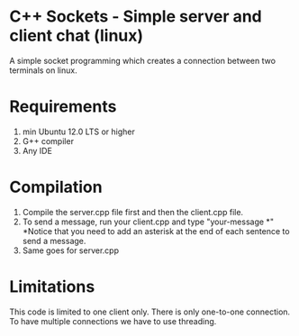 # C++ Sockets - Simple server and client chat (linux)

A simple socket programming which creates a connection between two terminals on linux. 
# Requirements

1. min Ubuntu 12.0 LTS or higher
2. G++ compiler
3. Any IDE

# Compilation

1. Compile the server.cpp file first and then the client.cpp file.
2. To send a message, run your client.cpp and type "your-message *" *Notice that you need to add an asterisk at the end of each sentence to send a message.
3. Same goes for server.cpp

# Limitations

This code is limited to one client only. There is only one-to-one connection. To have multiple connections we have to use threading.
